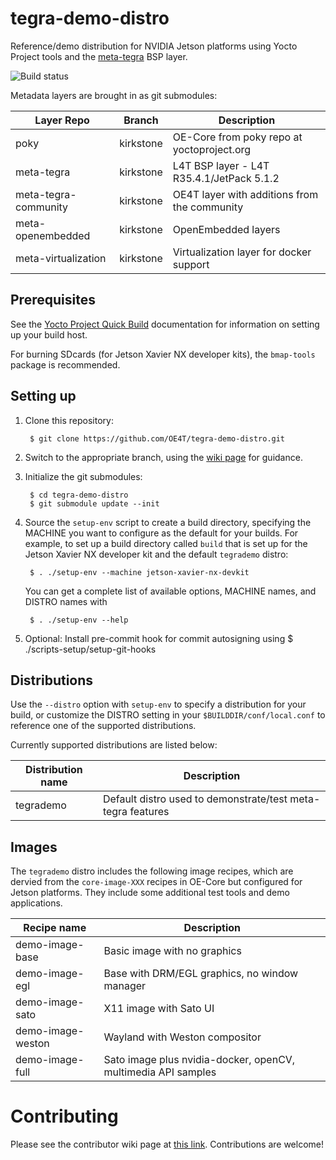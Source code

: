 # tegra-demo-distro

Reference/demo distribution for NVIDIA Jetson platforms
using Yocto Project tools and the [meta-tegra](https://github.com/OE4T/meta-tegra) BSP layer.

![Build status](https://builder.madison.systems/badges/tegrademo-kirkstone.svg)

Metadata layers are brought in as git submodules:

| Layer Repo            | Branch         | Description                                         |
| --------------------- | ---------------|---------------------------------------------------- |
| poky                  | kirkstone      | OE-Core from poky repo at yoctoproject.org          |
| meta-tegra            | kirkstone      | L4T BSP layer - L4T R35.4.1/JetPack 5.1.2           |
| meta-tegra-community  | kirkstone      | OE4T layer with additions from the community        |
| meta-openembedded     | kirkstone      | OpenEmbedded layers                                 |
| meta-virtualization   | kirkstone      | Virtualization layer for docker support             |

## Prerequisites

See the [Yocto Project Quick Build](https://docs.yoctoproject.org/brief-yoctoprojectqs/index.html)
documentation for information on setting up your build host.

For burning SDcards (for Jetson Xavier NX developer kits), the `bmap-tools`
package is recommended.

## Setting up

1. Clone this repository:

        $ git clone https://github.com/OE4T/tegra-demo-distro.git

2. Switch to the appropriate branch, using the
   [wiki page](https://github.com/OE4T/tegra-demo-distro/wiki/Which-branch-should-I-use%3F)
   for guidance.

3. Initialize the git submodules:

        $ cd tegra-demo-distro
        $ git submodule update --init

4. Source the `setup-env` script to create a build directory,
   specifying the MACHINE you want to configure as the default
   for your builds. For example, to set up a build directory
   called `build` that is set up for the Jetson Xavier NX
   developer kit and the default `tegrademo` distro:

        $ . ./setup-env --machine jetson-xavier-nx-devkit

   You can get a complete list of available options, MACHINE
   names, and DISTRO names with

        $ . ./setup-env --help

5. Optional: Install pre-commit hook for commit autosigning using
        $ ./scripts-setup/setup-git-hooks

## Distributions

Use the `--distro` option with `setup-env` to specify a distribution for your build,
or customize the DISTRO setting in your `$BUILDDIR/conf/local.conf` to reference one
of the supported distributions.

Currently supported distributions are listed below:


| Distribution name | Description                                                   |
| ----------------- | ------------------------------------------------------------- |
| tegrademo         | Default distro used to demonstrate/test meta-tegra features   |

## Images

The `tegrademo` distro includes the following image recipes, which
are dervied from the `core-image-XXX` recipes in OE-Core but configured
for Jetson platforms. They include some additional test tools and
demo applications.

| Recipe name       | Description                                                   |
| ----------------- | ------------------------------------------------------------- |
| demo-image-base   | Basic image with no graphics                                  |
| demo-image-egl    | Base with DRM/EGL graphics, no window manager                 |
| demo-image-sato   | X11 image with Sato UI                                        |
| demo-image-weston | Wayland with Weston compositor                                |
| demo-image-full   | Sato image plus nvidia-docker, openCV, multimedia API samples |

# Contributing

Please see the contributor wiki page at [this link](https://github.com/OE4T/meta-tegra/wiki/OE4T-Contributor-Guide).
Contributions are welcome!
